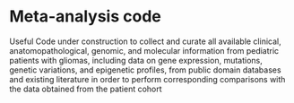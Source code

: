 # Meta-analysis code
Useful Code under construction to collect and curate all available clinical, anatomopathological, genomic, and molecular information from pediatric patients with gliomas, including data on gene expression, mutations, genetic variations, and epigenetic profiles, from public domain databases and existing literature in order to perform corresponding comparisons with the data obtained from the patient cohort
